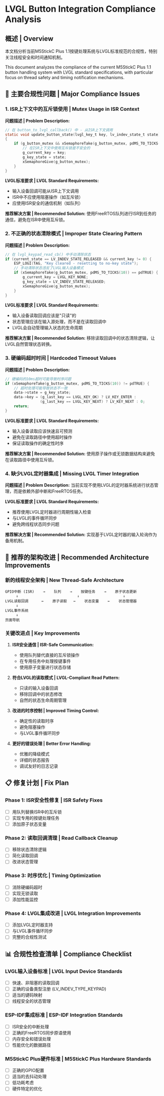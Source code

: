 # LVGL Button Integration Compliance Analysis

## 概述 | Overview

本文档分析当前M5StickC Plus 1.1按键处理系统与LVGL标准规范的合规性，特别关注线程安全和时间通知机制。

This document analyzes the compliance of the current M5StickC Plus 1.1 button handling system with LVGL standard specifications, with particular focus on thread safety and timing notification mechanisms.

## 🚨 主要合规性问题 | Major Compliance Issues

### 1. ISR上下文中的互斥锁使用 | Mutex Usage in ISR Context

**问题描述 | Problem Description:**
```c
// 在 button_to_lvgl_callback() 中 - 从ISR上下文调用
static void update_button_state(lvgl_key_t key, lv_indev_state_t state)
{
    if (g_button_mutex && xSemaphoreTake(g_button_mutex, pdMS_TO_TICKS(10)) == pdTRUE) {
        // 在ISR上下文中使用互斥锁是不安全的
        g_current_key = key;
        g_key_state = state;
        xSemaphoreGive(g_button_mutex);
    }
}
```

**LVGL标准要求 | LVGL Standard Requirements:**
- 输入设备回调可能从ISR上下文调用
- ISR中不应使用阻塞操作（如互斥锁）
- 应使用ISR安全的通信机制（如队列）

**推荐解决方案 | Recommended Solution:**
使用FreeRTOS队列进行ISR到任务的通信，避免在ISR中使用互斥锁。

### 2. 不正确的状态清除模式 | Improper State Clearing Pattern

**问题描述 | Problem Description:**
```c
// 在 lvgl_keypad_read_cb() 中手动清除状态
if (current_state == LV_INDEV_STATE_RELEASED && current_key != 0) {
    ESP_LOGI(TAG, "Key cleared - resetting to no-key state");
    // 手动清除状态违反了LVGL输入设备模式
    if (xSemaphoreTake(g_button_mutex, pdMS_TO_TICKS(10)) == pdTRUE) {
        g_current_key = LVGL_KEY_NONE;
        g_key_state = LV_INDEV_STATE_RELEASED;
        xSemaphoreGive(g_button_mutex);
    }
}
```

**LVGL标准要求 | LVGL Standard Requirements:**
- 输入设备读取回调应该是"只读"的
- 状态管理应该在输入源处理，而不是在读取回调中
- LVGL会自动管理输入状态的生命周期

**推荐解决方案 | Recommended Solution:**
移除读取回调中的状态清除逻辑，让LVGL自然管理状态转换。

### 3. 硬编码超时时间 | Hardcoded Timeout Values

**问题描述 | Problem Description:**
```c
// 硬编码的10ms超时可能导致时序问题
if (xSemaphoreTake(g_button_mutex, pdMS_TO_TICKS(10)) != pdTRUE) {
    // 超时处理可能导致状态不一致
    data->state = g_key_state;
    data->key = (g_last_key == LVGL_KEY_OK) ? LV_KEY_ENTER : 
                (g_last_key == LVGL_KEY_NEXT) ? LV_KEY_NEXT : 0;
    return;
}
```

**LVGL标准要求 | LVGL Standard Requirements:**
- 输入设备读取应该快速且可预测
- 避免在读取路径中使用超时操作
- 保证读取操作的确定性时序

**推荐解决方案 | Recommended Solution:**
使用原子操作或无锁数据结构来避免在读取路径中使用互斥锁。

### 4. 缺少LVGL定时器集成 | Missing LVGL Timer Integration

**问题描述 | Problem Description:**
当前实现不使用LVGL的定时器系统进行状态管理，而是依赖外部中断和FreeRTOS任务。

**LVGL标准要求 | LVGL Standard Requirements:**
- 推荐使用LVGL定时器进行周期性输入检查
- 与LVGL的事件循环同步
- 避免跨线程状态同步问题

**推荐解决方案 | Recommended Solution:**
实现基于LVGL定时器的输入轮询作为备用机制。

## 🔧 推荐的架构改进 | Recommended Architecture Improvements

### 新的线程安全架构 | New Thread-Safe Architecture

```
GPIO中断 (ISR)    →    队列    →    按键任务    →    原子状态更新
     ↓                           ↓                    ↓
LVGL读取回调      ←    原子读取   ←    状态变量    ←    状态管理器
     ↓
LVGL事件系统
     ↓
页面导航
```

### 关键改进点 | Key Improvements

1. **ISR安全通信 | ISR-Safe Communication:**
   - 使用队列替代直接的互斥锁操作
   - 在专用任务中处理按键事件
   - 使用原子变量进行状态存储

2. **符合LVGL的读取模式 | LVGL-Compliant Read Pattern:**
   - 只读的输入设备回调
   - 移除回调中的状态修改
   - 自然的状态生命周期管理

3. **改进的时序控制 | Improved Timing Control:**
   - 确定性的读取时序
   - 避免阻塞操作
   - 与LVGL事件循环同步

4. **更好的错误处理 | Better Error Handling:**
   - 优雅的降级模式
   - 详细的状态报告
   - 调试友好的日志记录

## 📋 修复计划 | Fix Plan

### Phase 1: ISR安全性修复 | ISR Safety Fixes
- [ ] 用队列替换ISR中的互斥锁
- [ ] 实现专用的按键处理任务
- [ ] 添加原子状态变量

### Phase 2: 读取回调清理 | Read Callback Cleanup  
- [ ] 移除状态清除逻辑
- [ ] 简化读取回调
- [ ] 改进状态管理

### Phase 3: 时序优化 | Timing Optimization
- [ ] 消除硬编码超时
- [ ] 实现无锁读取
- [ ] 添加性能监控

### Phase 4: LVGL集成改进 | LVGL Integration Improvements
- [ ] 添加LVGL定时器支持
- [ ] 与LVGL事件循环同步
- [ ] 完整的合规性测试

## 📊 合规性检查清单 | Compliance Checklist

### LVGL输入设备标准 | LVGL Input Device Standards
- [ ] 快速、非阻塞的读取回调
- [ ] 正确的设备类型注册 (LV_INDEV_TYPE_KEYPAD)
- [ ] 适当的键码映射
- [ ] 线程安全的状态管理

### ESP-IDF集成标准 | ESP-IDF Integration Standards  
- [ ] ISR安全的中断处理
- [ ] 正确的FreeRTOS同步原语使用
- [ ] 内存安全和错误处理
- [ ] 性能优化的数据路径

### M5StickC Plus硬件标准 | M5StickC Plus Hardware Standards
- [ ] 正确的GPIO配置
- [ ] 适当的去抖动处理
- [ ] 低功耗考虑
- [ ] 硬件特定的优化